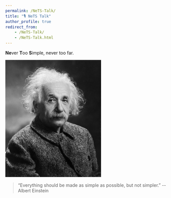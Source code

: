 ```yaml
---
permalink: /NeTS-Talk/
title: "🎙️ NeTS Talk"
author_profile: true
redirect_from:
    - /NeTS-Talk/
    - /NeTS-Talk.html
---
```


**Ne**ver **T**oo **S**imple, never too far.

<img src="https://raw.githubusercontent.com/yuhangsong/yuhangsong.github.io/master/files/Albert_Einstein_1947.jpg" alt="Albert Einstein" width="300">

> “Everything should be made as simple as possible, but not simpler.” -- Albert Einstein